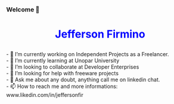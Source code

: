 ### Welcome 👋

<!--
**jeffersonfirmino/jeffersonfirmino** is a ✨ _special_ ✨ repository because its `README.md` (this file) appears on your GitHub profile. --!>
<head>

<h1 align="center" style ="color:#0000FF;"> Jefferson Firmino </p> </h1>

- 🔭 I’m currently working on Independent Projects as a Freelancer. </br>
- 🌱 I’m currently learning at Unopar University </br>
- 👯 I’m looking to collaborate at Developer Enterprises </br>
- 🤔 I’m looking for help with freeware projects </br>
- 💬 Ask me about any doubt, anything call me on linkedin chat. </br>
- 📫 How to reach me and more informations: www.likedin.com/in/jeffersonfir </br>


